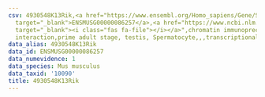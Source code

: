 ```yaml
---
csv: 4930548K13Rik,<a href="https://www.ensembl.org/Homo_sapiens/Gene/Summary?db=core;g=ENSMUSG00000086257"
  target="_blank">ENSMUSG00000086257</a>,<a href="https://www.ncbi.nlm.nih.gov/pubmed/25450459"
  target="_blank"><i class="fas fa-file"></i></a>",chromatin immunoprecipitation assay,direct
  interaction,prime adult stage, testis, Spermatocyte,,,transcriptional regulation,
data_alias: 4930548K13Rik
data_id: ENSMUSG00000086257
data_numevidence: 1
data_species: Mus musculus
data_taxid: '10090'
title: 4930548K13Rik
---
```

